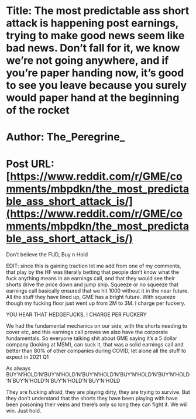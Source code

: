 # Title: The most predictable ass short attack is happening post earnings, trying to make good news seem like bad news. Don’t fall for it, we know we’re not going anywhere, and if you’re paper handing now, it’s good to see you leave because you surely would paper hand at the beginning of the rocket
# Author: The_Peregrine_
# Post URL: [https://www.reddit.com/r/GME/comments/mbpdkn/the_most_predictable_ass_short_attack_is/](https://www.reddit.com/r/GME/comments/mbpdkn/the_most_predictable_ass_short_attack_is/)


Don’t believe the FUD, Buy n Hold


EDIT: since this is gaining traction let me add from one of my comments, that play by the HF was literally betting that people don’t know what the fuck anything means in an earnings call, and that they would see their shorts drive the price down and jump ship. Squeeze or no squeeze that earnings call basically ensured that we hit 1000 without it in the near future. All the stuff they have lined up, GME has a bright future. With squeeze though my fucking floor just went up from 2M to 3M. I charge per fuckery. 


YOU HEAR THAT HEDGEFUCKS, I CHARGE PER FUCKERY

We had the fundamental mechanics on our side, with the shorts needing to cover etc,
and this earnings call proves we also have the corporate fundamentals. So everyone talking shit about GME saying it’s a 5 dollar company (looking at MSM), can suck it, that was a solid earnings call and better than 80% of other companies during COVID, let alone all the stuff to expect in 2021 Q1 


As always BUY’N’HOLD’N’BUY’N’HOLD’N’BUY’N’HOLD’N’BUY’N’HOLD’N’BUY’N’HOLD’N’BUY’N’HOLD’N’BUY’N’HOLD’N’BUY’N’HOLD

They are fucking afraid, they are playing dirty, they are trying to survive. But they don’t understand that the shorts they have been playing with have been poisoning their veins and there’s only so long they can fight it. We will win. Just hold.
